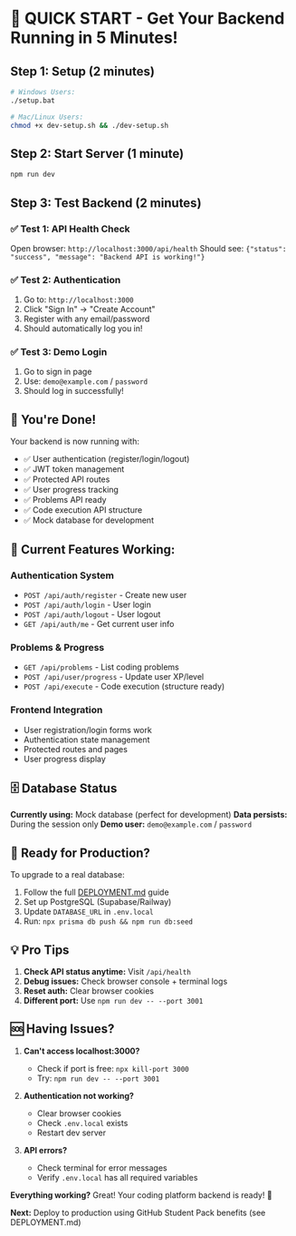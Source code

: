 # 🚀 QUICK START - Get Your Backend Running in 5 Minutes!

## Step 1: Setup (2 minutes)
```bash
# Windows Users:
./setup.bat

# Mac/Linux Users:
chmod +x dev-setup.sh && ./dev-setup.sh
```

## Step 2: Start Server (1 minute)
```bash
npm run dev
```

## Step 3: Test Backend (2 minutes)

### ✅ Test 1: API Health Check
Open browser: `http://localhost:3000/api/health`
Should see: `{"status": "success", "message": "Backend API is working!"}`

### ✅ Test 2: Authentication
1. Go to: `http://localhost:3000`
2. Click "Sign In" → "Create Account"
3. Register with any email/password
4. Should automatically log you in!

### ✅ Test 3: Demo Login
1. Go to sign in page
2. Use: `demo@example.com` / `password`
3. Should log in successfully!

## 🎉 You're Done!

Your backend is now running with:
- ✅ User authentication (register/login/logout)
- ✅ JWT token management
- ✅ Protected API routes
- ✅ User progress tracking
- ✅ Problems API ready
- ✅ Code execution API structure
- ✅ Mock database for development

## 🔧 Current Features Working:

### Authentication System
- `POST /api/auth/register` - Create new user
- `POST /api/auth/login` - User login  
- `POST /api/auth/logout` - User logout
- `GET /api/auth/me` - Get current user info

### Problems & Progress
- `GET /api/problems` - List coding problems
- `POST /api/user/progress` - Update user XP/level
- `POST /api/execute` - Code execution (structure ready)

### Frontend Integration
- User registration/login forms work
- Authentication state management
- Protected routes and pages
- User progress display

## 🗄️ Database Status

**Currently using:** Mock database (perfect for development)
**Data persists:** During the session only
**Demo user:** `demo@example.com` / `password`

## 🚀 Ready for Production?

To upgrade to a real database:
1. Follow the full [DEPLOYMENT.md](./DEPLOYMENT.md) guide
2. Set up PostgreSQL (Supabase/Railway)
3. Update `DATABASE_URL` in `.env.local`
4. Run: `npx prisma db push && npm run db:seed`

## 💡 Pro Tips

1. **Check API status anytime:** Visit `/api/health`
2. **Debug issues:** Check browser console + terminal logs
3. **Reset auth:** Clear browser cookies
4. **Different port:** Use `npm run dev -- --port 3001`

## 🆘 Having Issues?

1. **Can't access localhost:3000?**
   - Check if port is free: `npx kill-port 3000`
   - Try: `npm run dev -- --port 3001`

2. **Authentication not working?**
   - Clear browser cookies
   - Check `.env.local` exists
   - Restart dev server

3. **API errors?**
   - Check terminal for error messages
   - Verify `.env.local` has all required variables

**Everything working?** Great! Your coding platform backend is ready! 🎉

**Next:** Deploy to production using GitHub Student Pack benefits (see DEPLOYMENT.md)
